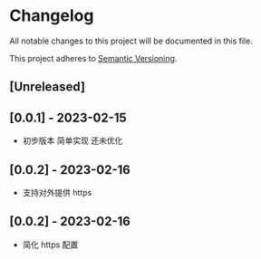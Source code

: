 # Changelog

All notable changes to this project will be documented in this file.

This project adheres to [Semantic Versioning](https://semver.org).

<!--
Note: In this file, do not use the hard wrap in the middle of a sentence for compatibility with GitHub comment style markdown rendering.
-->

## [Unreleased]

## [0.0.1] - 2023-02-15

- 初步版本 简单实现 还未优化

## [0.0.2] - 2023-02-16

- 支持对外提供 https

## [0.0.2] - 2023-02-16

- 简化 https 配置
